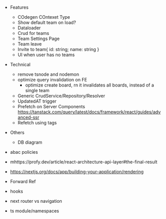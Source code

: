 - Features
  - COdegen COntexet Type
  - Show default team on load?
  - Dataloader
  - Crud for teams
  - Team Settings Page
  - Team leave
  - Invite to team{ id: string; name: string }
  - UI when user has no teams
- Technical
  - remove tsnode and nodemon
  - optimize query invalidation on FE
    - optimize create board, rn it invalidates all boards, instead of a single team
  - Generic CrudService/Repository/Resolver
  - UpdatedAT trigger
  - Prefetch on Server Components
    https://tanstack.com/query/latest/docs/framework/react/guides/advanced-ssr
  - Refetch using tags
- Others

  - DB diagram

- abac policies
- mhttps://profy.dev/article/react-architecture-api-layer#the-final-result
- https://nextjs.org/docs/app/building-your-application/rendering
- Forward Ref
- hooks
- next router vs navigation
- ts module/namespaces
